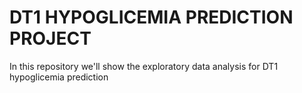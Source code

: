 # DT1 HYPOGLICEMIA PREDICTION PROJECT
In this repository we'll show the exploratory data analysis for DT1 hypoglicemia prediction 